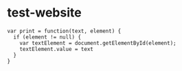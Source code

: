 # test-website
    var print = function(text, element) {
      if (element != null) {
        var textElement = document.getElementById(element);
        textElement.value = text
      }
    }
